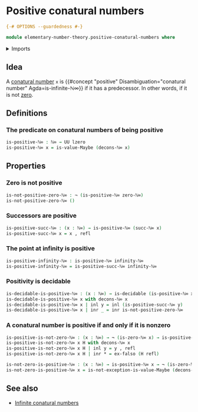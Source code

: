 # Positive conatural numbers

```agda
{-# OPTIONS --guardedness #-}

module elementary-number-theory.positive-conatural-numbers where
```

<details><summary>Imports</summary>

```agda
open import elementary-number-theory.conatural-numbers
open import elementary-number-theory.zero-conatural-numbers

open import foundation.coproduct-types
open import foundation.decidable-types
open import foundation.dependent-pair-types
open import foundation.maybe
open import foundation.negation
open import foundation.universe-levels

open import foundation-core.empty-types
open import foundation-core.identity-types
```

</details>

## Idea

A [conatural number](elementary-number-theory.conatural-numbers.md) `x` is
{{#concept "positive" Disambiguation="conatural number" Agda=is-infinite-ℕ∞}} if
it has a predecessor. In other words, if it is not
[zero](elementary-number-theory.zero-conatural-numbers.md).

## Definitions

### The predicate on conatural numbers of being positive

```agda
is-positive-ℕ∞ : ℕ∞ → UU lzero
is-positive-ℕ∞ x = is-value-Maybe (decons-ℕ∞ x)
```

## Properties

### Zero is not positive

```agda
is-not-positive-zero-ℕ∞ : ¬ (is-positive-ℕ∞ zero-ℕ∞)
is-not-positive-zero-ℕ∞ ()
```

### Successors are positive

```agda
is-positive-succ-ℕ∞ : (x : ℕ∞) → is-positive-ℕ∞ (succ-ℕ∞ x)
is-positive-succ-ℕ∞ x = x , refl
```

### The point at infinity is positive

```agda
is-positive-infinity-ℕ∞ : is-positive-ℕ∞ infinity-ℕ∞
is-positive-infinity-ℕ∞ = is-positive-succ-ℕ∞ infinity-ℕ∞
```

### Positivity is decidable

```agda
is-decidable-is-positive-ℕ∞ : (x : ℕ∞) → is-decidable (is-positive-ℕ∞ x)
is-decidable-is-positive-ℕ∞ x with decons-ℕ∞ x
is-decidable-is-positive-ℕ∞ x | inl y = inl (is-positive-succ-ℕ∞ y)
is-decidable-is-positive-ℕ∞ x | inr _ = inr is-not-positive-zero-ℕ∞
```

### A conatural number is positive if and only if it is nonzero

```agda
is-positive-is-not-zero-ℕ∞ : (x : ℕ∞) → ¬ (is-zero-ℕ∞ x) → is-positive-ℕ∞ x
is-positive-is-not-zero-ℕ∞ x H with decons-ℕ∞ x
is-positive-is-not-zero-ℕ∞ x H | inl y = y , refl
is-positive-is-not-zero-ℕ∞ x H | inr * = ex-falso (H refl)

is-not-zero-is-positive-ℕ∞ : (x : ℕ∞) → is-positive-ℕ∞ x → ¬ (is-zero-ℕ∞ x)
is-not-zero-is-positive-ℕ∞ x = is-not-exception-is-value-Maybe (decons-ℕ∞ x)
```

## See also

- [Infinite conatural numbers](elementary-number-theory.infinite-conatural-numbers.md)
